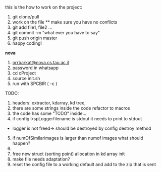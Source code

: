 this is the how to work on the project:

1. git clone/pull
2. work on the file
** make sure you have no conflicts
3. git add file1, file2 ...
4. git commit -m "what ever you have to say"
5. git push origin master
6. happy coding!


****nova****
1. orrbarkat@nova.cs.tau.ac.il
2. password in whatsapp
3. cd cProject
4. source init.sh
5. run with SPCBIR ( -c <config filename>)

TODO:
1. headers: extractor, kdarray, kd tree, 
2. there are some strings inside the code refactor to macros
3. the code has some "TODO" inside...
4. if config->spLoggerfilename is stdout it needs to print to stdout 
- logger is not freed-> should be destroyed by config destroy method
5. if numOfSimilarimages is larger than numof images what should happen?
6.
7. free new struct (sorting point) allocation in kd array init
8. make file needs adaptation?
9. reset the config file to a working default and add to the zip that is sent